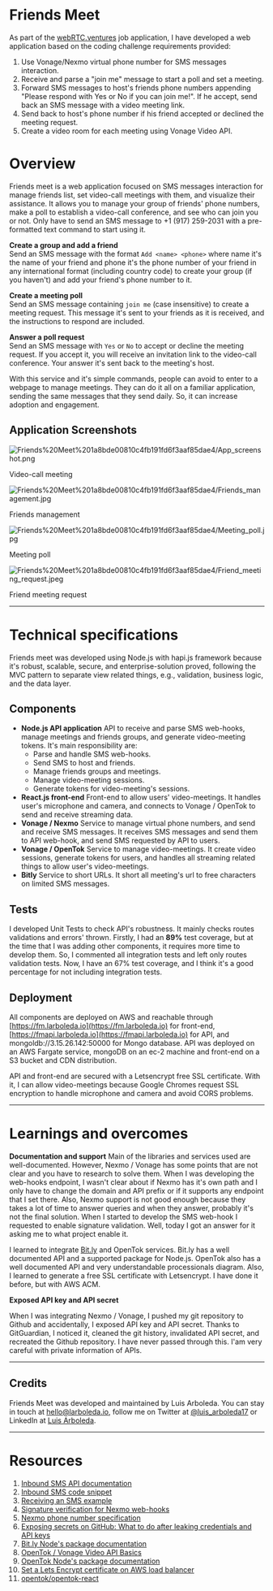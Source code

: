 # Friends Meet

As part of the [webRTC.ventures](http://webrtc.ventures) job application, I have developed a web application based on the coding challenge requirements provided:
1. Use Vonage/Nexmo virtual phone number for SMS messages interaction.
2. Receive and parse a "join me" message to start a poll and set a meeting.
3. Forward SMS messages to host's friends phone numbers appending "Please respond with Yes or No if you can join me!". If he accept, send back an SMS message with a video meeting link.
4. Send back to host's phone number if his friend accepted or declined the meeting request.
5. Create a video room for each meeting using Vonage Video API.

# Overview
Friends meet is a web application focused on SMS messages interaction for manage friends list, set video-call meetings with them, and visualize their assistance. It allows you to manage your group of friends' phone numbers, make a poll to establish a video-call conference, and see who can join you or not. Only have to send an SMS message to +1 (917) 259-2031 with a pre-formatted text command to start using it.

**Create a group and add a friend**\
Send an SMS message with the format `Add <name> <phone>` where name it's the name of your friend and phone it's the phone number of your friend in any international format (including country code) to create your group (if you haven't) and add your friend's phone number to it.

**Create a meeting poll**\
Send an SMS message containing `join me` (case insensitive) to create a meeting request. This message it's sent to your friends as it is received, and the instructions to respond are included.

**Answer a poll request**\
Send an SMS message with `Yes` or `No` to accept or decline the meeting request. If you accept it, you will receive an invitation link to the video-call conference. Your answer it's sent back to the meeting's host.

With this service and it's simple commands, people can avoid to enter to a webpage to manage meetings. They can do it all on a familiar application, sending the same messages that they send daily. So, it can increase adoption and engagement.

## Application Screenshots
![Friends%20Meet%201a8bde00810c4fb191fd6f3aaf85dae4/App_screenshot.png](Friends%20Meet%201a8bde00810c4fb191fd6f3aaf85dae4/App_screenshot.png)

Video-call meeting

![Friends%20Meet%201a8bde00810c4fb191fd6f3aaf85dae4/Friends_management.jpg](Friends%20Meet%201a8bde00810c4fb191fd6f3aaf85dae4/Friends_management.jpg)

Friends management

![Friends%20Meet%201a8bde00810c4fb191fd6f3aaf85dae4/Meeting_poll.jpg](Friends%20Meet%201a8bde00810c4fb191fd6f3aaf85dae4/Meeting_poll.jpg)

Meeting poll

![Friends%20Meet%201a8bde00810c4fb191fd6f3aaf85dae4/Friend_meeting_request.jpeg](Friends%20Meet%201a8bde00810c4fb191fd6f3aaf85dae4/Friend_meeting_request.jpeg)

Friend meeting request

---

# Technical specifications
Friends meet was developed using Node.js with hapi.js framework because it's robust, scalable, secure, and enterprise-solution proved, following the MVC pattern to separate view related things, e.g., validation, business logic, and the data layer.

## Components
- **Node.js API application**
    API to receive and parse SMS web-hooks, manage meetings and friends groups, and generate video-meeting tokens. It's main responsibility are:
    - Parse and handle SMS web-hooks.
    - Send SMS to host and friends.
    - Manage friends groups and meetings.
    - Manage video-meeting sessions.
    - Generate tokens for video-meeting's sessions.
- **React.js front-end**
    Front-end to allow users' video-meetings. It handles user's microphone and camera, and connects to Vonage / OpenTok to send and receive streaming data.
- **Vonage / Nexmo**
    Service to manage virtual phone numbers, and send and receive SMS messages. It receives SMS messages and send them to API web-hook, and send SMS requested by API to users.
- **Vonage / OpenTok**
    Service to manage video-meetings. It create video sessions, generate tokens for users, and handles all streaming related things to allow user's video-meetings.
- **Bitly**
    Service to short URLs. It short all meeting's url to free characters on limited SMS messages.

## Tests
I developed Unit Tests to check API's robustness. It mainly checks routes validations and errors' thrown.
Firstly, I had an **89%** test coverage, but at the time that I was adding other components, it requires more time to develop them. So, I commented all integration tests and left only routes validation tests. Now, I have an 67% test coverage, and I think it's a good percentage for not including integration tests.

## Deployment

All components are deployed on AWS and reachable through [https://fm.larboleda.io](https://fm.larboleda.io) for front-end, [https://fmapi.larboleda.io](https://fmapi.larboleda.io) for API, and mongoldb://3.15.26.142:50000 for Mongo database.
API was deployed on an AWS Fargate service, mongoDB on an ec-2 machine and front-end on a S3 bucket and CDN distribution.

API and front-end are secured with a Letsencrypt free SSL certificate. With it, I can allow video-meetings because Google Chromes request SSL encryption to handle microphone and camera and avoid CORS problems. 

---

# Learnings and overcomes

**Documentation and support**
Main of the libraries and services used are well-documented. However, Nexmo / Vonage has some points that are not clear and you have to research to solve them.
When I was developing the web-hooks endpoint, I wasn't clear about if Nexmo has it's own path and I only have to change the domain and API prefix or if it supports any endpoint that I set there.
Also, Nexmo support is not good enough because they takes a lot of time to answer queries and when they answer, probably it's not the final solution.
When I started to develop the SMS web-hook I requested to enable signature validation. Well, today I got an answer for it asking me to what project enable it.

I learned to integrate [Bit.ly](http://bit.ly) and OpenTok services. Bit.ly has a well documented API and a supported package for Node.js. OpenTok also has a well documented API and very understandable processionals diagram.
Also, I learned to generate a free SSL certificate with Letsencrypt. I have done it before, but with AWS ACM.

**Exposed API key and API secret**

When I was integrating Nexmo / Vonage, I pushed my git repository to Github and accidentally, I exposed API key and API secret. Thanks to GitGuardian, I noticed it, cleaned the git history, invalidated API secret, and recreated the Github repository.
I have never passed through this. I'am very careful with private information of APIs.

---
## **Credits**
Friends Meet was developed and maintained by Luis Arboleda. You can stay in touch at [hello@larboleda.io](mailto://hello@larboleda.io), follow me on Twitter at [@luis_arboleda17](https://twitter.com/luis_arboleda17) or LinkedIn at [Luis Arboleda](https://www.linkedin.com/in/luis-arboleda/).

---
# Resources
1. [Inbound SMS API documentation](https://developer.nexmo.com/api/sms#inbound-sms)
2. [Inbound SMS code snippet](https://developer.nexmo.com/messages/code-snippets/inbound-message)
3. [Receiving an SMS example](https://developer.nexmo.com/messaging/sms/code-snippets/receiving-an-sms)
4. [Signature verification for Nexmo web-hooks](https://developer.nexmo.com/messages/concepts/signed-webhooks)
5. [Nexmo phone number specification](https://developer.nexmo.com/messaging/sms/guides/country-specific-features#country-specific-features)
6. [Exposing secrets on GitHub: What to do after leaking credentials and API keys](https://blog.gitguardian.com/leaking-secrets-on-github-what-to-do/)
7. [Bit.ly Node's package documentation](https://www.npmjs.com/package/bitly)
8. [OpenTok / Vonage Video API Basics](https://tokbox.com/developer/guides/basics/)
9. [OpenTok Node's package documentation](https://github.com/opentok/opentok-react#otsession-component)
10. [Set a Lets Encrypt certificate on AWS load balancer](https://blog.alejandrocelaya.com/2016/08/16/setup-a-lets-encrypt-certificate-in-a-aws-elastic-load-balancer/)
11. [opentok/opentok-react](https://github.com/opentok/opentok-react/blob/master/src/OTPublisher.js#L115)